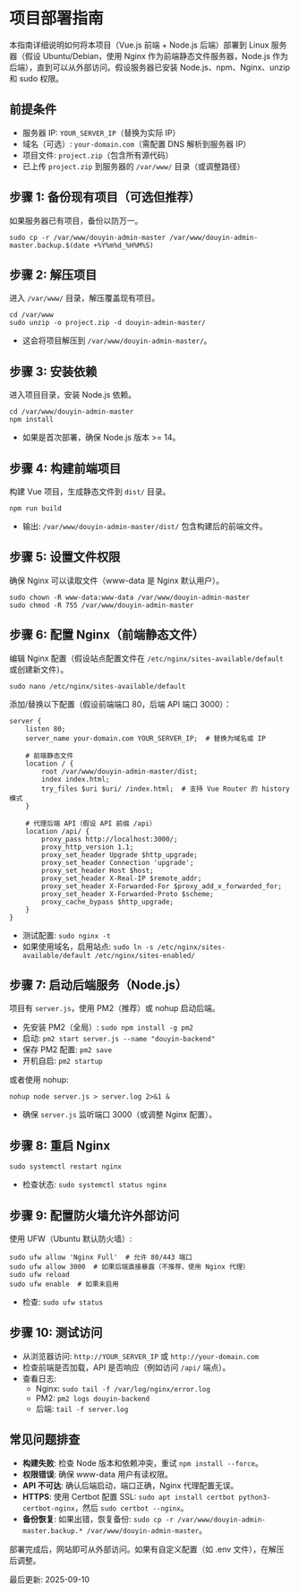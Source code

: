 # 项目部署指南

本指南详细说明如何将本项目（Vue.js 前端 + Node.js 后端）部署到 Linux 服务器（假设 Ubuntu/Debian，使用 Nginx 作为前端静态文件服务器，Node.js 作为后端），直到可以从外部访问。假设服务器已安装 Node.js、npm、Nginx、unzip 和 sudo 权限。

## 前提条件
- 服务器 IP: `YOUR_SERVER_IP`（替换为实际 IP）
- 域名（可选）: `your-domain.com`（需配置 DNS 解析到服务器 IP）
- 项目文件: `project.zip`（包含所有源代码）
- 已上传 `project.zip` 到服务器的 `/var/www/` 目录（或调整路径）

## 步骤 1: 备份现有项目（可选但推荐）
如果服务器已有项目，备份以防万一。
```
sudo cp -r /var/www/douyin-admin-master /var/www/douyin-admin-master.backup.$(date +%Y%m%d_%H%M%S)
```

## 步骤 2: 解压项目
进入 `/var/www/` 目录，解压覆盖现有项目。
```
cd /var/www
sudo unzip -o project.zip -d douyin-admin-master/
```
- 这会将项目解压到 `/var/www/douyin-admin-master/`。

## 步骤 3: 安装依赖
进入项目目录，安装 Node.js 依赖。
```
cd /var/www/douyin-admin-master
npm install
```
- 如果是首次部署，确保 Node.js 版本 >= 14。

## 步骤 4: 构建前端项目
构建 Vue 项目，生成静态文件到 `dist/` 目录。
```
npm run build
```
- 输出: `/var/www/douyin-admin-master/dist/` 包含构建后的前端文件。

## 步骤 5: 设置文件权限
确保 Nginx 可以读取文件（www-data 是 Nginx 默认用户）。
```
sudo chown -R www-data:www-data /var/www/douyin-admin-master
sudo chmod -R 755 /var/www/douyin-admin-master
```

## 步骤 6: 配置 Nginx（前端静态文件）
编辑 Nginx 配置（假设站点配置文件在 `/etc/nginx/sites-available/default` 或创建新文件）。
```
sudo nano /etc/nginx/sites-available/default
```
添加/替换以下配置（假设前端端口 80，后端 API 端口 3000）：
```
server {
    listen 80;
    server_name your-domain.com YOUR_SERVER_IP;  # 替换为域名或 IP

    # 前端静态文件
    location / {
        root /var/www/douyin-admin-master/dist;
        index index.html;
        try_files $uri $uri/ /index.html;  # 支持 Vue Router 的 history 模式
    }

    # 代理后端 API（假设 API 前缀 /api）
    location /api/ {
        proxy_pass http://localhost:3000/;
        proxy_http_version 1.1;
        proxy_set_header Upgrade $http_upgrade;
        proxy_set_header Connection 'upgrade';
        proxy_set_header Host $host;
        proxy_set_header X-Real-IP $remote_addr;
        proxy_set_header X-Forwarded-For $proxy_add_x_forwarded_for;
        proxy_set_header X-Forwarded-Proto $scheme;
        proxy_cache_bypass $http_upgrade;
    }
}
```
- 测试配置: `sudo nginx -t`
- 如果使用域名，启用站点: `sudo ln -s /etc/nginx/sites-available/default /etc/nginx/sites-enabled/`

## 步骤 7: 启动后端服务（Node.js）
项目有 `server.js`，使用 PM2（推荐）或 nohup 启动后端。
- 先安装 PM2（全局）: `sudo npm install -g pm2`
- 启动: `pm2 start server.js --name "douyin-backend"`
- 保存 PM2 配置: `pm2 save`
- 开机自启: `pm2 startup`

或者使用 nohup:
```
nohup node server.js > server.log 2>&1 &
```
- 确保 `server.js` 监听端口 3000（或调整 Nginx 配置）。

## 步骤 8: 重启 Nginx
```
sudo systemctl restart nginx
```
- 检查状态: `sudo systemctl status nginx`

## 步骤 9: 配置防火墙允许外部访问
使用 UFW（Ubuntu 默认防火墙）:
```
sudo ufw allow 'Nginx Full'  # 允许 80/443 端口
sudo ufw allow 3000  # 如果后端直接暴露（不推荐，使用 Nginx 代理）
sudo ufw reload
sudo ufw enable  # 如果未启用
```
- 检查: `sudo ufw status`

## 步骤 10: 测试访问
- 从浏览器访问: `http://YOUR_SERVER_IP` 或 `http://your-domain.com`
- 检查前端是否加载，API 是否响应（例如访问 `/api/` 端点）。
- 查看日志:
  - Nginx: `sudo tail -f /var/log/nginx/error.log`
  - PM2: `pm2 logs douyin-backend`
  - 后端: `tail -f server.log`

## 常见问题排查
- **构建失败**: 检查 Node 版本和依赖冲突，重试 `npm install --force`。
- **权限错误**: 确保 www-data 用户有读权限。
- **API 不可达**: 确认后端启动，端口正确，Nginx 代理配置无误。
- **HTTPS**: 使用 Certbot 配置 SSL: `sudo apt install certbot python3-certbot-nginx`，然后 `sudo certbot --nginx`。
- **备份恢复**: 如果出错，恢复备份: `sudo cp -r /var/www/douyin-admin-master.backup.* /var/www/douyin-admin-master`。

部署完成后，网站即可从外部访问。如果有自定义配置（如 .env 文件），在解压后调整。

最后更新: 2025-09-10